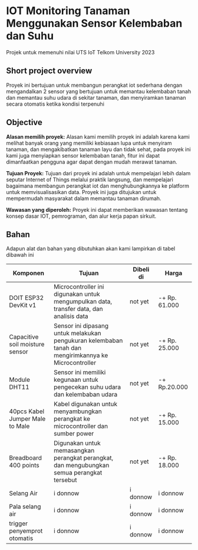 # IOT Monitoring Tanaman Menggunakan Sensor Kelembaban dan Suhu
Projek untuk memenuhi nilai UTS IoT Telkom University 2023
## Short project overview
Proyek ini bertujuan untuk membangun perangkat iot sederhana dengan mengandalkan 2 sensor yang bertujuan untuk memantau kelembaban tanah dan memantau suhu udara di sekitar tanaman, dan menyiramkan tanaman secara otomatis ketika kondisi terpenuhi

## Objective
**Alasan memilih proyek:** Alasan kami memilih proyek ini adalah karena kami melihat banyak orang yang memiliki kebiasaan lupa untuk menyiram tanaman, dan mengakibatkan tanaman layu dan tidak sehat, pada proyek ini kami juga menyiapkan sensor kelembaban tanah, fitur ini dapat dimanfaatkan pengguna agar dapat dengan mudah merawat tanaman.

**Tujuan Proyek:** Tujuan dari proyek ini adalah untuk mempelajari lebih dalam seputar Internet of Things melalui praktik langsung, dan mempelajari bagaimana membangun perangkat iot dan menghubungkannya ke platform untuk memvisualisasikan data. Proyek ini juga ditujukan untuk mempermudah masyarakat dalam memantau tanaman dirumah.

**Wawasan yang diperoleh:** Proyek ini dapat memberikan wawasan tentang konsep dasar IOT, pemrograman, dan alur kerja papan sirkuit.

## Bahan

Adapun alat dan bahan yang dibutuhkan akan kami lampirkan di tabel dibawah ini

| Komponen | Tujuan | Dibeli di | Harga |
| ------ | ------ | ------ | ------ |
| DOIT ESP32 DevKit v1 | Microcontroller ini digunakan untuk mengumpulkan data, transfer data, dan analisis data | not yet | -+ Rp. 61.000 |
| Capacitive soil moisture sensor | Sensor ini dipasang untuk melakukan pengukuran kelembaban tanah dan mengirimkannya ke Microcontroller | not yet | -+ Rp. 25.000 | 
| Module DHT11 | Sensor ini memiliki kegunaan untuk pengecekan suhu udara dan kelembaban udara| not yet | -+ Rp.20.000 |
|40pcs Kabel Jumper Male to Male| Kabel digunakan untuk menyambungkan perangkat ke microcontroller dan sumber power | not yet | -+ Rp. 15.000
| Breadboard 400 points | Digunakan untuk memasangkan perangkat perangkat, dan mengubungkan semua perangkat tersebut | not yet| -+ Rp. 18.000
| Selang Air | i donnow | i donnow | i donnow
| Pala selang air | i donnow | i donnow | i donnow
| trigger penyemprot otomatis | i donnow | i donnow | i donnow
